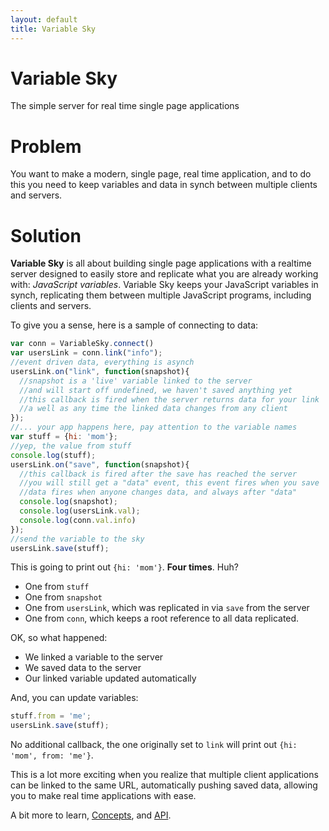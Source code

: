 ```yaml
---
layout: default
title: Variable Sky
---
```


<div class="jumbotron">
<h1>Variable Sky</h1>
The simple server for real time single page applications
</div>

# Problem
You want to make a modern, single page, real time application, and to do
this you need to keep variables and data in synch between multiple
clients and servers.

# Solution
**Variable Sky** is all about building single page
applications with a realtime server designed to easily store and
replicate what you are already working with: _JavaScript variables_.
Variable Sky keeps your JavaScript variables in synch, replicating them
between multiple JavaScript programs, including clients and servers.

To give you a sense, here is a sample of connecting to data:

```javascript
var conn = VariableSky.connect()
var usersLink = conn.link("info");
//event driven data, everything is asynch
usersLink.on("link", function(snapshot){
  //snapshot is a 'live' variable linked to the server
  //and will start off undefined, we haven't saved anything yet
  //this callback is fired when the server returns data for your link
  //a well as any time the linked data changes from any client
});
//... your app happens here, pay attention to the variable names
var stuff = {hi: 'mom'};
//yep, the value from stuff
console.log(stuff);
usersLink.on("save", function(snapshot){
  //this callback is fired after the save has reached the server
  //you will still get a "data" event, this event fires when you save
  //data fires when anyone changes data, and always after "data"
  console.log(snapshot);
  console.log(usersLink.val);
  console.log(conn.val.info)
});
//send the variable to the sky
usersLink.save(stuff);
```

This is going to print out `{hi: 'mom'}`. **Four times**. Huh?

* One from `stuff`
* One from `snapshot`
* One from `usersLink`, which was replicated in via `save` from the
  server
* One from `conn`, which keeps a root reference to all data replicated.

OK, so what happened:

* We linked a variable to the server
* We saved data to the server
* Our linked variable updated automatically

And, you can update variables:

```javascript
stuff.from = 'me';
usersLink.save(stuff);
```

No additional callback, the one originally set to `link` will print out
`{hi: 'mom', from: 'me'}`.

This is a lot more exciting when you realize that multiple client
applications can be linked to the same URL, automatically pushing saved
data, allowing you to make real time applications with ease.

A bit more to learn, [Concepts](concepts.html), and [API](api.html).
